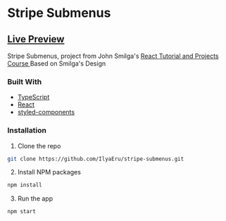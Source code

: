 # Stripe Submenus

## [Live Preview](https://ilyaeru.github.io/stripe-submenus/)

Stripe Submenus, project from John Smilga's [React Tutorial and Projects Course ](https://www.udemy.com/course/react-tutorial-and-projects-course/)
Based on Smilga's Design

### Built With

- [TypeScript](https://www.typescriptlang.org/)
- [React](https://reactjs.org/)
- [styled-components](https://www.styled-components.com/)

### Installation

1. Clone the repo

```sh
git clone https://github.com/IlyaEru/stripe-submenus.git
```

2. Install NPM packages

```sh
npm install
```

3. Run the app

```sh
npm start
```
